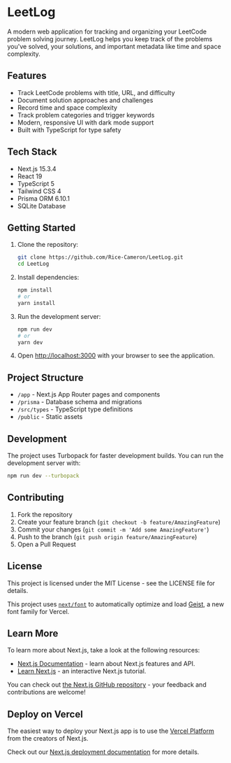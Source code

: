 # LeetLog

A modern web application for tracking and organizing your LeetCode problem solving journey. LeetLog helps you keep track of the problems you've solved, your solutions, and important metadata like time and space complexity.

## Features

- Track LeetCode problems with title, URL, and difficulty
- Document solution approaches and challenges
- Record time and space complexity
- Track problem categories and trigger keywords
- Modern, responsive UI with dark mode support
- Built with TypeScript for type safety

## Tech Stack

- Next.js 15.3.4
- React 19
- TypeScript 5
- Tailwind CSS 4
- Prisma ORM 6.10.1
- SQLite Database

## Getting Started

1. Clone the repository:
   ```bash
   git clone https://github.com/Rice-Cameron/LeetLog.git
   cd LeetLog
   ```

2. Install dependencies:
   ```bash
   npm install
   # or
   yarn install
   ```

3. Run the development server:
   ```bash
   npm run dev
   # or
   yarn dev
   ```

4. Open [http://localhost:3000](http://localhost:3000) with your browser to see the application.

## Project Structure

- `/app` - Next.js App Router pages and components
- `/prisma` - Database schema and migrations
- `/src/types` - TypeScript type definitions
- `/public` - Static assets

## Development

The project uses Turbopack for faster development builds. You can run the development server with:

```bash
npm run dev --turbopack
```

## Contributing

1. Fork the repository
2. Create your feature branch (`git checkout -b feature/AmazingFeature`)
3. Commit your changes (`git commit -m 'Add some AmazingFeature'`)
4. Push to the branch (`git push origin feature/AmazingFeature`)
5. Open a Pull Request

## License

This project is licensed under the MIT License - see the LICENSE file for details.

This project uses [`next/font`](https://nextjs.org/docs/app/building-your-application/optimizing/fonts) to automatically optimize and load [Geist](https://vercel.com/font), a new font family for Vercel.

## Learn More

To learn more about Next.js, take a look at the following resources:

- [Next.js Documentation](https://nextjs.org/docs) - learn about Next.js features and API.
- [Learn Next.js](https://nextjs.org/learn) - an interactive Next.js tutorial.

You can check out [the Next.js GitHub repository](https://github.com/vercel/next.js) - your feedback and contributions are welcome!

## Deploy on Vercel

The easiest way to deploy your Next.js app is to use the [Vercel Platform](https://vercel.com/new?utm_medium=default-template&filter=next.js&utm_source=create-next-app&utm_campaign=create-next-app-readme) from the creators of Next.js.

Check out our [Next.js deployment documentation](https://nextjs.org/docs/app/building-your-application/deploying) for more details.

